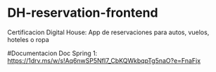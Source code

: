 # DH-reservation-frontend
Certificacion Digital House: App de reservaciones para autos, vuelos, hoteles o ropa 

#Documentacion
Doc Spring 1:
https://1drv.ms/w/s!Aq6nwSP5NfI7_CbKQWkbqpTg5naO?e=FnaFjx

